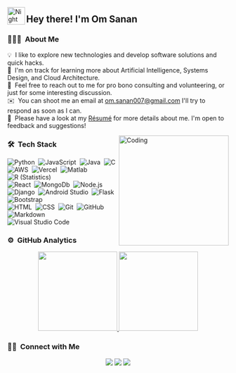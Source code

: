 <img alt="Night Coding" src="./assets/Hand%20Wave.gif" width='40' align="left"/><h2>Hey there! I'm Om Sanan</h2>

<!-- ## 👋 &nbsp;Hey there! I'm Aditya -->

### 👨🏻‍💻 &nbsp;About Me

💡 &nbsp;I like to explore new technologies and develop software solutions and quick hacks.\
🌱 &nbsp;I'm on track for learning more about Artificial Intelligence, Systems Design, and Cloud Architecture.\
💬 &nbsp;Feel free to reach out to me for pro bono consulting and volunteering, or just for some interesting discussion.\
✉️ &nbsp;You can shoot me an email at om.sanan007@gmail.com I'll try to respond as soon as I can.\
📄 &nbsp;Please have a look at my [Résumé](https://drive.google.com/file/d/1ogb8f0ys4z4DU6Qizs5DWmWYomtsZ7R-/view?usp=sharing) for more details about me. I'm open to feedback and suggestions!

<img align="right" alt="Coding" width="250" src="https://i.pinimg.com/originals/81/17/8b/81178b47a8598f0c81c4799f2cdd4057.gif"/>



### 🛠 &nbsp;Tech Stack

![Python](https://img.shields.io/badge/-Python-05122A?style=flat&logo=python)&nbsp;
![JavaScript](https://img.shields.io/badge/-JavaScript-05122A?style=flat&logo=javascript)&nbsp;
![Java](https://img.shields.io/badge/-Java-05122A?style=flat&logo=Java&logoColor=FFA518)&nbsp;
![C](https://img.shields.io/badge/-C-05122A?style=flat&logo=C&logoColor=A8B9CC)&nbsp;
![AWS](https://img.shields.io/badge/-AWS-05122A?style=flat&logo=AWS&logoColor=A8B9CC)&nbsp;
![Vercel](https://img.shields.io/badge/-Vercel-05122A?style=flat&logo=Vercel&logoColor=A8B9CC)&nbsp;
![Matlab](https://img.shields.io/badge/-Matlab-05122A?style=flat&logo=Matlab%2B%2B&logoColor=00599C)&nbsp;
![R (Statistics)](https://img.shields.io/badge/-R-05122A?style=flat&logo=R&logoColor=276DC3)\
![React](https://img.shields.io/badge/-React-05122A?style=flat&logo=react)&nbsp;
![MongoDb](https://img.shields.io/badge/-MongoDb-05122A?style=flat&logo=mongoDb)&nbsp;
![Node.js](https://img.shields.io/badge/-Node.js-05122A?style=flat&logo=node.js)&nbsp;
![Django](https://img.shields.io/badge/-Django-05122A?style=flat&logo=django&logoColor=092E20)&nbsp;
![Android Studio](https://img.shields.io/badge/-AndroidStudio-05122A?style=flat&logo=AndroidStudio&logoColor=092E20)&nbsp;
![Flask](https://img.shields.io/badge/-Flask-05122A?style=flat&logo=flask)&nbsp;
![Bootstrap](https://img.shields.io/badge/-Bootstrap-05122A?style=flat&logo=bootstrap&logoColor=563D7C)\
![HTML](https://img.shields.io/badge/-HTML-05122A?style=flat&logo=HTML5)&nbsp;
![CSS](https://img.shields.io/badge/-CSS-05122A?style=flat&logo=CSS3&logoColor=1572B6)&nbsp;
![Git](https://img.shields.io/badge/-Git-05122A?style=flat&logo=git)&nbsp;
![GitHub](https://img.shields.io/badge/-GitHub-05122A?style=flat&logo=github)&nbsp;
![Markdown](https://img.shields.io/badge/-Markdown-05122A?style=flat&logo=markdown)\
![Visual Studio Code](https://img.shields.io/badge/-Visual%20Studio%20Code-05122A?style=flat&logo=visual-studio-code&logoColor=007ACC)&nbsp;


### ⚙️ &nbsp;GitHub Analytics

<p align="center">
<a href="https://github.com/anti-integral">
  <img height="180em" src="https://github-readme-stats-eight-theta.vercel.app/api?username=anti-integral&show_icons=true&theme=algolia&include_all_commits=true&count_private=true"/>
  <img height="180em" src="https://github-readme-stats-eight-theta.vercel.app/api/top-langs/?username=anti-integral&layout=compact&langs_count=8&theme=algolia"/>
</a>
</p>


### 🤝🏻 &nbsp;Connect with Me

<p align="center">
<a href="https://www.researchgate.net/profile/Om-Sanan"><img src="https://img.shields.io/badge/-researchgate.net-3423A6?style=flat&logo=Google-Chrome&logoColor=white"/></a>
<a href="https://linkedin.com/in/om-sanan"><img src="https://img.shields.io/badge/-Om%20Sanan-0077B5?style=flat&logo=Linkedin&logoColor=white"/></a>
<a href="mailto:om.sanan007@gmail.com"><img src="https://img.shields.io/badge/om.sanan007@gmail.com-D14836?style=flat&logo=Gmail&logoColor=white"/></a>

</p>

